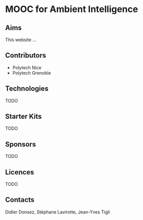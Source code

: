# MOOC for Ambient Intelligence
## Aims
This website ...
## Contributors
* Polytech Nice
* Polytech Grenoble

## Technologies
TODO
## Starter Kits
TODO
## Sponsors
TODO
## Licences
TODO
## Contacts
Didier Donsez, Stéphane Lavirotte, Jean-Yves Tigli


